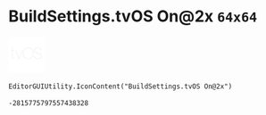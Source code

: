 # BuildSettings.tvOS On@2x `64x64`
<img src="/img/BuildSettings.tvOS%20On@2x.png" width=64 height=64>

``` CSharp
EditorGUIUtility.IconContent("BuildSettings.tvOS On@2x")
```
```
-2815775797557438328
```
